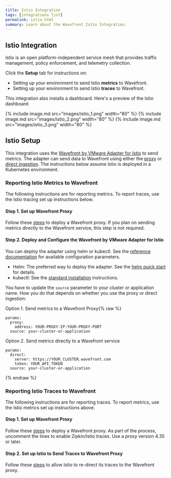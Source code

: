 ```yaml
---
title: Istio Integration
tags: [integrations list]
permalink: istio.html
summary: Learn about the Wavefront Istio Integration.
---
```

## Istio Integration

Istio is an open platform-independent service mesh that provides traffic management, policy enforcement, and telemetry collection.

Click the **Setup** tab for instructions on:

* Setting up your environment to send Istio **metrics** to Wavefront.
* Setting up your environment to send Istio **traces** to Wavefront.

This integration also installs a dashboard. Here's a preview of the Istio dashboard:

{% include image.md src="images/istio_1.png" width="80" %}
{% include image.md src="images/istio_2.png" width="80" %}
{% include image.md src="images/istio_3.png" width="80" %}

## Istio Setup



This integration uses the [Wavefront by VMware Adapter for Istio](https://github.com/vmware/wavefront-adapter-for-istio) to send metrics. The adapter can send data to Wavefront using either the [proxy](https://docs.wavefront.com/proxies.html) or [direct ingestion](https://docs.wavefront.com/direct_ingestion.html).
The instructions below assume Istio is deployed in a Kubernetes environment.

### Reporting Istio Metrics to Wavefront
The following instructions are for reporting metrics. To report traces, use the Istio tracing set up instructions below.

#### Step 1. Set up Wavefront Proxy
Follow these [steps](https://github.com/wavefrontHQ/wavefront-kubernetes#wavefront-proxy-required) to deploy a Wavefront proxy. If you plan on sending metrics directly to the Wavefront service, this step is not required.


#### Step 2. Deploy and Configure the Wavefront by VMware Adapter for Istio

You can deploy the adapter using helm or kubectl. See the [reference documentation](https://istio.io/docs/reference/config/policy-and-telemetry/adapters/wavefront/) for available configuration parameters.

* Helm: The preferred way to deploy the adapter. See the [helm quick start](https://github.com/vmware/wavefront-adapter-for-istio/tree/master/install/wavefront#quick-start) for details.
* kubectl: See the [standard installation](https://github.com/vmware/wavefront-adapter-for-istio#standard-installation) instructions.

You have to update the `source` parameter to your cluster or application name. How you do that depends on whether you use the proxy or direct ingestion:

Option 1. Send metrics to a Wavefront Proxy{% raw %}
```
params:
  proxy:
    address: YOUR-PROXY-IP:YOUR-PROXY-PORT
  source: your-cluster-or-application
```

Option 2. Send metrics directly to a Wavefront service
```
params:
  direct:
    server: https://YOUR_CLUSTER.wavefront.com
    token: YOUR_API_TOKEN
  source: your-cluster-or-application
```
{% endraw %}

### Reporting Istio Traces to Wavefront
The following instructions are for reporting traces. To report metrics, use the Istio metrics set up instructions above.

#### Step 1. Set up Wavefront Proxy
Follow these [steps](https://github.com/wavefrontHQ/wavefront-kubernetes#wavefront-proxy-required) to deploy a Wavefront proxy. As part of the process, uncomment the lines to enable Zipkin/Istio traces. Use a proxy version 4.35 or later.

#### Step 2. Set up Istio to Send Traces to Wavefront Proxy

Follow these [steps](https://github.com/wavefrontHQ/wavefront-kubernetes/tree/master/istio) to allow Istio to re-direct its traces to the Wavefront proxy.
